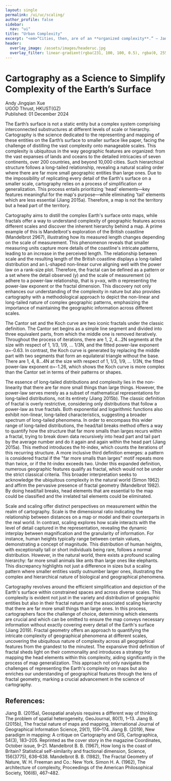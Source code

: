 ```yaml
---
layout: single
permalink: /ui/uc/scaling/
author_profile: false
sidebar:
  nav: "ui"
title: "Urban Complexity"
excerpt: "<em>“Cities, then, are of an **organized complexity**.” — Jane Jacobs (1961), The Death and Life of Great American Cities <em>"
header:
  overlay_image: /assets/images/headeruc.jpg
  overlay_filter: linear-gradient(rgba(231, 100, 100, 0.5), rgba(0, 255, 255, 0.5))
---
```


# Cartography as a Science to Simplify Complexity of the Earth’s Surface
<div class="author-info">
  Andy Jingqian Xue<br>
  UGOD Thrust, HKUST(GZ)<br>
  Published: 01 December 2024
</div>

The Earth’s surface is not a static entity but a complex system comprising interconnected substructures at different levels of scale or hierarchy. Cartography is the science dedicated to the representing and mapping of these entities on the Earth’s surface to smaller surface like paper, facing the challenge of distilling the vast complexity onto manageable scales. This complexity is ubiquitous in the way geographic features are organized: from the vast expanses of lands and oceans to the detailed intricacies of seven continents, over 200 countries, and beyond 10,000 cities. Such hierarchical structure follows a long-tailed relationship, revealing a natural scaling order where there are far more small geographic entities than large ones. Due to the impossibility of replicating every detail of the Earth's surface on a smaller scale, cartography relies on a process of simplification or generalization. This process entails prioritizing 'head' elements—key features meaningful for the map's purpose—while eliminating 'tail' elements which are less essential (Jiang 2015a). Therefore, a map is not the territory but a head part of the territory. 

Cartography aims to distill the complex Earth's surface onto maps, while fractals offer a way to understand complexity of geographic features across different scales and discover the inherent hierarchy behind a map. A prime example of this is Mandelbrot's exploration of the British coastline (Mandelbrot 2967), illustrating how its measured length changes depending on the scale of measurement. This phenomenon reveals that smaller measuring units capture more details of the coastline's intricate patterns, leading to an increase in the perceived length. The relationship between scale and the resulting length of the British coastline displays a long-tailed distribution and an L-shaped non-linear curve aligning well with the power law on a rank-size plot. Therefore, the fractal can be defined as a pattern or a set where the detail observed (y) and the scale of measurement (x) adhere to a power-law relationship, that is y=xα, with α representing the power-law exponent or the fractal dimension. This discovery not only enhances our understanding of the complexity in nature but also provides cartography with a methodological approach to depict the non-linear and long-tailed nature of complex geographic patterns, emphasizing the importance of maintaining the geographic information across different scales.

The Cantor set and the Koch curve are two iconic fractals under the classic definition. The Cantor set begins as a simple line segment and divided into three equivalent parts, from which the middle one is removed iteratively. Throughout the process of iterations, there are 1, 2, 4…2N segments at the size with respect of 1, 1/3, 1/9, … 1/3N, and the fitted power-law exponent α=-0.63. In contrast, the Koch curve is generated by replacing the middle part with two segments that form an equilateral triangle without the base. There are 1, 4, 8…4N at the size with respect of 1, 1/3, 1/9, … 1/3N, the fitted power-law exponent α=-1.26, which shows the Koch curve is more complex than the Cantor set in terms of their patterns or shapes. 

The essence of long-tailed distributions and complexity lies in the non-linearity that there are far more small things than large things. However, the power-law serves merely as a subset of mathematical representations for long-tailed distributions, not its entirety (Jiang 2015b). The classic definition of fractal is overly restrictive, considering only distributions that follow a power-law as true fractals. Both exponential and logarithmic functions also exhibit non-linear, long-tailed characteristics, suggesting a broader spectrum of long-tailed phenomena. In order to encompass this wider range of long-tailed distributions, the head/tail breaks method offers a way to quantify how the structure that far more smalls than larges recurs within a fractal, trying to break down data recursively into head part and tail part by the average number and do it again and again within the head part (Jiang 2015a). This method introduces the ht-index, which counts the iterations of this recurring structure. A more inclusive third definition emerges: a pattern is considered fractal if the "far more smalls than larges" motif repeats more than twice, or if the ht-index exceeds two. Under this expanded definition, numerous geographic features qualify as fractal, which would not be under the strict classical criteria. This broader interpretation seeks to acknowledge the ubiquitous complexity in the natural world (Simon 1962) and affirm the pervasive presence of fractal geometry (Mandelbrot 1982). By doing head/tail breaks, head elements that are essential to the map could be classified and the irrelated tail elements could be eliminated.

Scale and scaling offer distinct perspectives on measurement within the realm of cartography. Scale is the dimensional ratio indicating the relationship between distances on a map or model and their counterparts in the real world. In contrast, scaling explores how scale interacts with the level of detail captured in the representation, revealing the dynamic interplay between magnification and the granularity of information. For instance, human heights typically range between certain values, demonstrating a concept of magnitude. This distribution of human heights, with exceptionally tall or short individuals being rare, follows a normal distribution. However, in the natural world, there exists a profound scaling hierarchy: far more small animals like ants than large ones like elephants. This discrepancy highlights not just a difference in sizes but a scaling pattern where smaller entities vastly outnumber larger ones, illustrating the complex and hierarchical nature of biological and geographical phenomena.

Cartography revolves around the efficient simplification and depiction of the Earth's surface within constrained spaces and across diverse scales. This complexity is evident not just in the variety and distribution of geographic entities but also in their fractal nature and the associated scaling hierarchy that there are far more small things than large ones. In this process, cartographers face the challenge of choice, determining which elements are crucial and which can be omitted to ensure the map conveys necessary information without exactly covering every detail of the Earth's surface (Jiang 2019). Fractal geometry offers an approach to quantifying the intricate complexity of geographical phenomena at different scales, uncovering the ubiquitous nature of complexity across all geographical features from the grandest to the minutest. The expansive third definition of fractal sheds light on their commonality and introduces a strategy for mapping the head elements within this complexity, aiding significantly in the process of map generalization. This approach not only navigates the challenges of representing the Earth's complexity on maps but also enriches our understanding of geographical features through the lens of fractal geometry, marking a crucial advancement in the science of cartography.


## References:
Jiang B. (2015a), Geospatial analysis requires a different way of thinking: The problem of spatial heterogeneity, GeoJournal, 80(1), 1–13.
Jiang B. (2015b), The fractal nature of maps and mapping, International Journal of Geographical Information Science, 29(1), 159–174.
Jiang B. (2019), New paradigm in mapping: A critique on Cartography and GIS, Cartographica, 54(3), 183–205. Reprinted as the cover story in the magazine Coordinates, October issue, 9–21.
Mandelbrot B. B. (1967), How long is the coast of Britain? Statistical self-similarity and fractional dimension, Science, 156(3775), 636–638.
Mandelbrot B. B. (1982), The Fractal Geometry of Nature, W. H. Freeman and Co.: New York. 
Simon H. A. (1962), The architecture of complexity, Proceedings of the American Philosophical Society, 106(6), 467–482.
